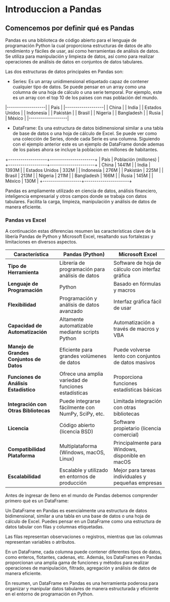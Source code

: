 # Introduccion a Pandas

## Comencemos por definir qué es Pandas
Pandas es una biblioteca de código abierto para el lenguaje de programación Python la cual proporciona estructuras de datos de alto rendimiento y fáciles de usar, así como herramientas de análisis de datos. Se utiliza para manipulación y limpieza de datos, así como para realizar operaciones de análisis de datos en conjuntos de datos tabulares.

Las dos estructuras de datos principales en Pandas son:
- Series: Es un array unidimensional etiquetado capaz de contener cualquier tipo de datos. Se puede pensar en un array como una columna de una hoja de cálculo o una serie temporal. Por ejemplo, este es un array con el top 10 de los paises con mas población del mundo.

|-------------------|
| País              |
|-------------------|
| China             |
| India             |
| Estados Unidos    |
| Indonesia         |
| Pakistán          |
| Brasil            |
| Nigeria           |
| Bangladesh        |
| Rusia             |
| México            |
|-------------------|

- DataFrame: Es una estructura de datos bidimensional similar a una tabla de base de datos o una hoja de cálculo de Excel. Se puede ver como una colección de Series, donde cada Serie es una columna. Siguiendo con el ejemplo anterior este es un ejemplo de DataFrame donde ademas de los países ahora se incluye la poblacion en millones de habitantes.

+-------------------+----------------------+
| País              | Población (millones) |
+-------------------+----------------------+
| China             | 1441M                |
| India             | 1393M                |
| Estados Unidos    | 332M                 |
| Indonesia         | 276M                 |
| Pakistán          | 225M                 |
| Brasil            | 213M                 |
| Nigeria           | 211M                 |
| Bangladesh        | 166M                 |
| Rusia             | 145M                 |
| México            | 130M                 |
+-------------------+----------------------+

Pandas es ampliamente utilizado en ciencia de datos, análisis financiero, inteligencia empresarial y otros campos donde se trabaja con datos tabulares. Facilita la carga, limpieza, manipulación y análisis de datos de manera eficiente.

### Pandas vs Excel
A continuación estas diferencias resumen las características clave de la libería Pandas de Python y Microsoft Excel, resaltando sus fortalezas y limitaciones en diversos aspectos.

| Característica                | Pandas (Python)                                  | Microsoft Excel                                |
| ----------------------------- | ----------------------------------------------- | ----------------------------------------------- |
| **Tipo de Herramienta**        | Librería de programación para análisis de datos  | Software de hoja de cálculo con interfaz gráfica|
| **Lenguaje de Programación**   | Python                                          | Basado en fórmulas y macros                     |
| **Flexibilidad**               | Programación y análisis de datos avanzado        | Interfaz gráfica fácil de usar                 |
| **Capacidad de Automatización**| Altamente automatizable mediante scripts Python | Automatización a través de macros y VBA         |
| **Manejo de Grandes Conjuntos de Datos** | Eficiente para grandes volúmenes de datos   | Puede volverse lento con conjuntos de datos masivos|
| **Funciones de Análisis Estadístico** | Ofrece una amplia variedad de funciones estadísticas | Proporciona funciones estadísticas básicas      |
| **Integración con Otras Bibliotecas** | Puede integrarse fácilmente con NumPy, SciPy, etc. | Limitada integración con otras bibliotecas       |
| **Licencia**                  | Código abierto (licencia BSD)                  | Software propietario (licencia comercial)       |
| **Compatibilidad Plataforma** | Multiplataforma (Windows, macOS, Linux)        | Principalmente para Windows, disponible en macOS |
| **Escalabilidad**             | Escalable y utilizado en entornos de producción | Mejor para tareas individuales y pequeñas empresas|


Antes de ingresar de lleno en el mundo de Pandas debemos comprender primero qué es un DataFrame:

Un DataFrame en Pandas es esencialmente una estructura de datos bidimensional, similar a una tabla en una base de datos o una hoja de cálculo de Excel. Puedes pensar en un DataFrame como una estructura de datos tabular con filas y columnas etiquetadas.

Las filas representan observaciones o registros, mientras que las columnas representan variables o atributos.

En un DataFrame, cada columna puede contener diferentes tipos de datos, como enteros, flotantes, cadenas, etc. Además, los DataFrames en Pandas proporcionan una amplia gama de funciones y métodos para realizar operaciones de manipulación, filtrado, agregación y análisis de datos de manera eficiente.

En resumen, un DataFrame en Pandas es una herramienta poderosa para organizar y manipular datos tabulares de manera estructurada y eficiente en el entorno de programación en Python.
